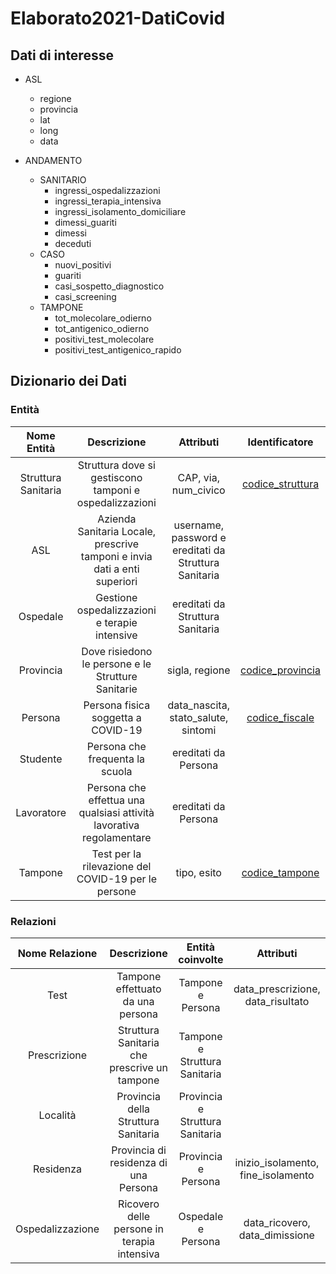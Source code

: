 # Elaborato2021-DatiCovid

## Dati di interesse

* ASL
    * regione
    * provincia
    * lat
    * long
    * data

* ANDAMENTO
    * SANITARIO
        * ingressi_ospedalizzazioni
        * ingressi_terapia_intensiva
        * ingressi_isolamento_domiciliare
        * dimessi_guariti
        * dimessi
        * deceduti
    * CASO
        * nuovi_positivi
        * guariti
        * casi_sospetto_diagnostico
        * casi_screening
    * TAMPONE
        * tot_molecolare_odierno
        * tot_antigenico_odierno
        * positivi_test_molecolare
        * positivi_test_antigenico_rapido

## Dizionario dei Dati

### Entità
| Nome Entità | Descrizione | Attributi | Identificatore |
| :---------: | :---------: | :-------: | :------------: |
| Struttura Sanitaria | Struttura dove si gestiscono tamponi e ospedalizzazioni | CAP, via, num_civico | <u>codice_struttura</u> |
| ASL | Azienda Sanitaria Locale, prescrive tamponi e invia dati a enti superiori | username, password e ereditati da Struttura Sanitaria | <u></u> |
| Ospedale | Gestione ospedalizzazioni e terapie intensive | ereditati da Struttura Sanitaria | <u></u>
| Provincia | Dove risiedono le persone e le Strutture Sanitarie | sigla, regione | <u>codice_provincia</u> |
| Persona | Persona fisica soggetta a COVID-19 | data_nascita, stato_salute, sintomi | <u>codice_fiscale</u> |
| Studente | Persona che frequenta la scuola | ereditati da Persona | |
| Lavoratore | Persona che effettua una qualsiasi attività lavorativa regolamentare | ereditati da Persona | |
| Tampone | Test per la rilevazione del COVID-19 per le persone | tipo, esito | <u>codice_tampone</u> |


### Relazioni
| Nome Relazione | Descrizione | Entità coinvolte | Attributi |
| :------------: | :---------: | :--------------: | :-------: |
| Test | Tampone effettuato da una persona | Tampone e Persona | data_prescrizione, data_risultato |
| Prescrizione | Struttura Sanitaria che prescrive un tampone | Tampone e Struttura Sanitaria | |
| Località | Provincia della Struttura Sanitaria | Provincia e Struttura Sanitaria | |
| Residenza | Provincia di residenza di una Persona | Provincia e Persona | inizio_isolamento, fine_isolamento | 
| Ospedalizzazione | Ricovero delle persone in terapia intensiva | Ospedale e Persona | data_ricovero, data_dimissione | 
